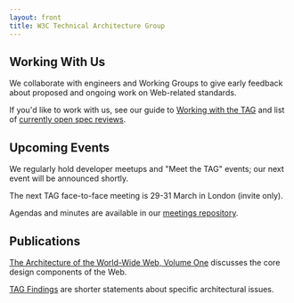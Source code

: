 ```yaml
---
layout: front
title: W3C Technical Architecture Group
---
```





<div class="row">
<div class="col-sm-4">

<h2><span class="glyphicon glyphicon-wrench" aria-hidden="true"></span> Working With Us</h2>

<p>We collaborate with engineers and Working Groups to give early feedback about proposed and ongoing work on Web-related standards.</p>

<p>If you'd like to work with us, see our guide to <a href="/workmode/">Working with the TAG</a> and list of <a href="https://github.com/w3ctag/spec-reviews/issues">currently open spec reviews</a>.</p>


</div>
<div class="col-sm-4">
  
<h2><span class="glyphicon glyphicon-calendar" aria-hidden="true"></span> Upcoming Events</h2>

<p>We regularly hold developer meetups and "Meet the TAG" events; our next event will be announced shortly.</p>

<p>The next TAG face-to-face meeting is 29-31 March in London (invite only).</p>

<p>Agendas and minutes are available in our <a href="https://github.com/w3ctag/meetings">meetings repository</a>.</p>

</div>
<div class="col-sm-4">

<h2><span class="glyphicon glyphicon-book" aria-hidden="true"></span> Publications</h2>

<p><a href="https://www.w3.org/TR/webarch/">The Architecture of the World-Wide Web, Volume One</a> discusses the core design components of the Web.</p>

<p><a href="/findings/">TAG Findings</a> are shorter statements about specific architectural issues.</p>

</div>
</div>

